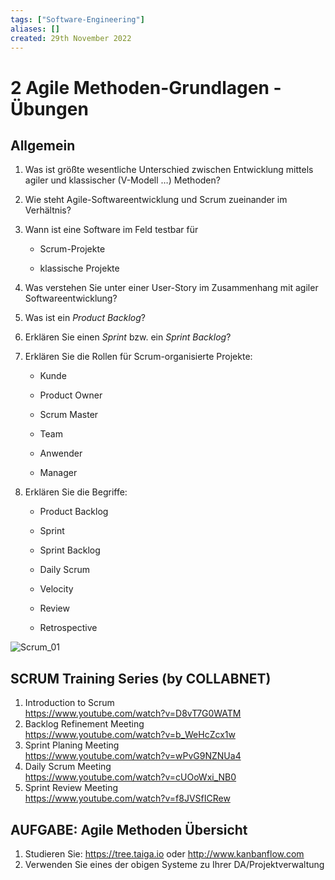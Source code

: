 ```yaml
---
tags: ["Software-Engineering"]
aliases: []
created: 29th November 2022
---
```


# 2 Agile Methoden-Grundlagen - Übungen

## Allgemein

1. Was ist größte wesentliche Unterschied zwischen Entwicklung mittels agiler und klassischer (V-Modell …) Methoden?



2. Wie steht Agile-Softwareentwicklung und Scrum zueinander im Verhältnis?



3. Wann ist eine Software im Feld testbar für

   - Scrum-Projekte 

   - klassische Projekte



4. Was verstehen Sie unter einer User-Story im Zusammenhang mit agiler Softwareentwicklung?



5. Was ist ein *Product Backlog*?



6. Erklären Sie einen *Sprint* bzw. ein *Sprint Backlog*?



7. Erklären Sie die Rollen für Scrum-organisierte Projekte:

   - Kunde

   - Product Owner

   - Scrum Master

   - Team

   - Anwender

   - Manager

     

8. Erklären Sie die Begriffe:

   - Product Backlog
   - Sprint
   - Sprint Backlog
   
   - Daily Scrum
   - Velocity
   - Review
   - Retrospective

![Scrum_01](assets/Scrum_01.png)

## SCRUM Training Series (by COLLABNET)

1. Introduction to Scrum  
   <https://www.youtube.com/watch?v=D8vT7G0WATM>
2. Backlog Refinement Meeting  
   <https://www.youtube.com/watch?v=b_WeHcZcx1w>
3. Sprint Planing Meeting  
   <https://www.youtube.com/watch?v=wPvG9NZNUa4>
4. Daily Scrum Meeting  
   <https://www.youtube.com/watch?v=cUOoWxi_NB0>
5. Sprint Review Meeting  
   <https://www.youtube.com/watch?v=f8JVSfICRew>

## AUFGABE: Agile Methoden Übersicht

1. Studieren Sie: <https://tree.taiga.io> oder <http://www.kanbanflow.com>
2. Verwenden Sie eines der obigen Systeme zu Ihrer DA/Projektverwaltung